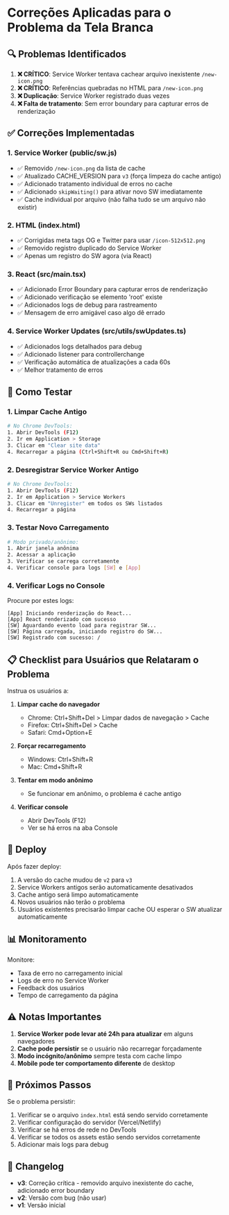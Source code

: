 # Correções Aplicadas para o Problema da Tela Branca

## 🔍 Problemas Identificados

1. **❌ CRÍTICO**: Service Worker tentava cachear arquivo inexistente `/new-icon.png`
2. **❌ CRÍTICO**: Referências quebradas no HTML para `/new-icon.png`
3. **❌ Duplicação**: Service Worker registrado duas vezes
4. **❌ Falta de tratamento**: Sem error boundary para capturar erros de renderização

## ✅ Correções Implementadas

### 1. Service Worker (public/sw.js)

- ✅ Removido `/new-icon.png` da lista de cache
- ✅ Atualizado CACHE_VERSION para `v3` (força limpeza do cache antigo)
- ✅ Adicionado tratamento individual de erros no cache
- ✅ Adicionado `skipWaiting()` para ativar novo SW imediatamente
- ✅ Cache individual por arquivo (não falha tudo se um arquivo não existir)

### 2. HTML (index.html)

- ✅ Corrigidas meta tags OG e Twitter para usar `/icon-512x512.png`
- ✅ Removido registro duplicado do Service Worker
- ✅ Apenas um registro do SW agora (via React)

### 3. React (src/main.tsx)

- ✅ Adicionado Error Boundary para capturar erros de renderização
- ✅ Adicionado verificação se elemento 'root' existe
- ✅ Adicionados logs de debug para rastreamento
- ✅ Mensagem de erro amigável caso algo dê errado

### 4. Service Worker Updates (src/utils/swUpdates.ts)

- ✅ Adicionados logs detalhados para debug
- ✅ Adicionado listener para controllerchange
- ✅ Verificação automática de atualizações a cada 60s
- ✅ Melhor tratamento de erros

## 🧪 Como Testar

### 1. Limpar Cache Antigo

```bash
# No Chrome DevTools:
1. Abrir DevTools (F12)
2. Ir em Application > Storage
3. Clicar em "Clear site data"
4. Recarregar a página (Ctrl+Shift+R ou Cmd+Shift+R)
```

### 2. Desregistrar Service Worker Antigo

```bash
# No Chrome DevTools:
1. Abrir DevTools (F12)
2. Ir em Application > Service Workers
3. Clicar em "Unregister" em todos os SWs listados
4. Recarregar a página
```

### 3. Testar Novo Carregamento

```bash
# Modo privado/anônimo:
1. Abrir janela anônima
2. Acessar a aplicação
3. Verificar se carrega corretamente
4. Verificar console para logs [SW] e [App]
```

### 4. Verificar Logs no Console

Procure por estes logs:

```
[App] Iniciando renderização do React...
[App] React renderizado com sucesso
[SW] Aguardando evento load para registrar SW...
[SW] Página carregada, iniciando registro do SW...
[SW] Registrado com sucesso: /
```

## 📋 Checklist para Usuários que Relataram o Problema

Instrua os usuários a:

1. **Limpar cache do navegador**

   - Chrome: Ctrl+Shift+Del > Limpar dados de navegação > Cache
   - Firefox: Ctrl+Shift+Del > Cache
   - Safari: Cmd+Option+E

2. **Forçar recarregamento**

   - Windows: Ctrl+Shift+R
   - Mac: Cmd+Shift+R

3. **Tentar em modo anônimo**

   - Se funcionar em anônimo, o problema é cache antigo

4. **Verificar console**
   - Abrir DevTools (F12)
   - Ver se há erros na aba Console

## 🚀 Deploy

Após fazer deploy:

1. A versão do cache mudou de `v2` para `v3`
2. Service Workers antigos serão automaticamente desativados
3. Cache antigo será limpo automaticamente
4. Novos usuários não terão o problema
5. Usuários existentes precisarão limpar cache OU esperar o SW atualizar automaticamente

## 📊 Monitoramento

Monitore:

- Taxa de erro no carregamento inicial
- Logs de erro no Service Worker
- Feedback dos usuários
- Tempo de carregamento da página

## ⚠️ Notas Importantes

1. **Service Worker pode levar até 24h para atualizar** em alguns navegadores
2. **Cache pode persistir** se o usuário não recarregar forçadamente
3. **Modo incógnito/anônimo** sempre testa com cache limpo
4. **Mobile pode ter comportamento diferente** de desktop

## 🔄 Próximos Passos

Se o problema persistir:

1. Verificar se o arquivo `index.html` está sendo servido corretamente
2. Verificar configuração do servidor (Vercel/Netlify)
3. Verificar se há erros de rede no DevTools
4. Verificar se todos os assets estão sendo servidos corretamente
5. Adicionar mais logs para debug

## 📝 Changelog

- **v3**: Correção crítica - removido arquivo inexistente do cache, adicionado error boundary
- **v2**: Versão com bug (não usar)
- **v1**: Versão inicial
